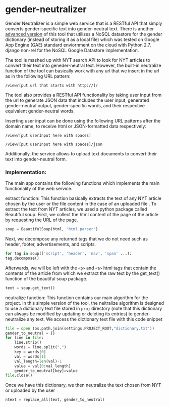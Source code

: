 # gender-neutralizer
Gender Neutralizer is a simple web service that is a RESTful API that simply converts gender-specific text into gender-neutral text. There is another [advanced version](https://github.com/xenoash/gender-neutralizer) of this tool that utilizes a NoSQL datastore for the gender dictionary (instead of storing it as a local file) which was tested on Google App Engine (GAE) standard enviornment on the cloud with Python 2.7, django non-rel for the NoSQL Google Datastore implementation.

The tool is mashed up with NYT search API to look for NYT articles to convert their text into geneder-neutral text. However, the built-in neutralize function of the tool can basically work with any url that we insert in the url as in the following URL pattern: 

```/view/[put url that starts with http://]/```

The tool also provides a RESTful API functionality by taking user input from the url to generate JSON data that includes the user input, generated gender-neutral output, gender-specific words, and their respective equivalent gender-neutral words.

Inserting user input can be done using the following URL patterns after the domain name, to receive html or JSON-formatted data respectively: 
 
 ```/view/[put userInput here with spaces]```

```/view/[put userInput here with spaces]/json```

Additionally, the service allows to upload text documents to convert their text into gender-neutral form.

### **Implementation:**
The main app contains the following functions which implements the main functionality of the web service.

extract function: This function basically extracts the text of any NYT article chosen by the user or the file content in the case of an uploaded file . To extract the text from NYT articles, we used a python package called Beautiful soup. First, we collect the html content of the page of the article by requesting the URL of the page.

```python
soup = BeautifulSoup(html, 'html.parser')
```

Next, we decompose any returned tags that we do not need such as header, footer, advertisements, and scripts.
```python
for tag in soup(['script', 'header', 'nav', 'span' ...):
tag.decompose()  
```
Afterwards, we will be left with the `<p>` and `<a>` html tags that contain the contents of the article from which we extract the raw text by the get_text() function of the beautiful soup package.

```python
text = soup.get_text()
```

neutralize function: This function contains our main algorithm for the project. In this simple version of the tool, the neitralize algorithm is designed to use a dictionary text file stored in ```proj``` directory (note that this dictionary can always be modified by updating or deleting its entries) to gender-neutralize any text. We access the dictionary text file with this code snippet

```python
file = open (os.path.join(settings.PROJECT_ROOT,"dictionary.txt"))
gender_to_neutral = {}
for line in file:
	line.strip()
	words = line.split(",")
	key = words[0]
	val = words[1]
	val_length=len(val)-1
	value = val[0:val_length]
	gender_to_neutral[key]=value
file.close()
```
Once we have this dictionary, we then neutralize the text chosen from NYT or uploaded by the user

```python
ntext = replace_all(text, gender_to_neutral)
```
